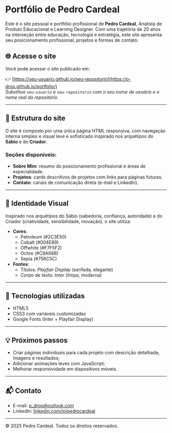 # Portfólio de Pedro Cardeal

Este é o site pessoal e portfólio profissional de **Pedro Cardeal**, Analista de Produto Educacional e Learning Designer. Com uma trajetória de 20 anos na interseção entre educação, tecnologia e estratégia, este site apresenta seu posicionamento profissional, projetos e formas de contato.

## 🌐 Acesse o site

Você pode acessar o site publicado em:

👉 [https://seu-usuario.github.io/seu-repositorio](https://p-droo.github.io/portfolio/)  
*Substitua `seu-usuario` e `seu-repositorio` com o seu nome de usuário e o nome real do repositório.*

---

## 🧭 Estrutura do site

O site é composto por uma única página HTML responsiva, com navegação interna simples e visual leve e sofisticado inspirado nos arquétipos do **Sábio** e do **Criador**.

### Seções disponíveis:

- **Sobre Mim**: resumo do posicionamento profissional e áreas de especialidade.
- **Projetos**: cards descritivos de projetos com links para páginas futuras.
- **Contato**: canais de comunicação direta (e-mail e LinkedIn).

---

## 🎨 Identidade Visual

Inspirado nos arquétipos do Sábio (sabedoria, confiança, autoridade) e do Criador (criatividade, sensibilidade, inovação), o site utiliza:

- **Cores**:
  - Petroleum (#2C3E50)
  - Cobalt (#004E89)
  - Offwhite (#F7F5F2)
  - Ochre (#C9A66B)
  - Sepia (#756C5C)
- **Fontes**:
  - Títulos: *Playfair Display* (serifada, elegante)
  - Corpo de texto: *Inter* (limpa, moderna)

---

## 🔧 Tecnologias utilizadas

- HTML5
- CSS3 com variáveis customizadas
- Google Fonts (Inter + Playfair Display)

---

## 💡 Próximos passos

- Criar páginas individuais para cada projeto com descrição detalhada, imagens e resultados;
- Adicionar animações leves com JavaScript;
- Melhorar responsividade em dispositivos móveis.

---

## 📬 Contato

- E-mail: [p_droo@outlook.com](mailto:p_droo@outlook.com)
- LinkedIn: [linkedin.com/in/pedrocardeal](https://linkedin.com/in/pedrocardeal)

---

© 2025 Pedro Cardeal. Todos os direitos reservados.
